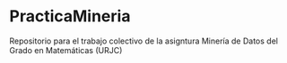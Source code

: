 # PracticaMineria
Repositorio para el trabajo colectivo de la asigntura Minería de Datos del Grado en Matemáticas (URJC)
